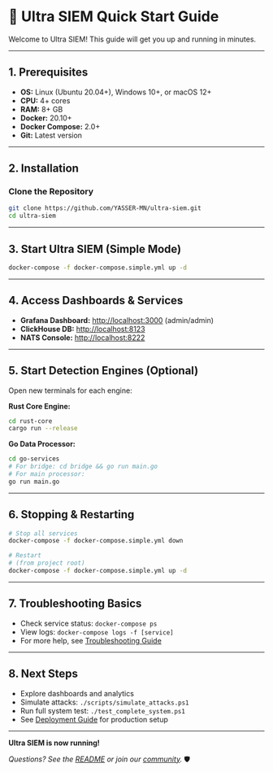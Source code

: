 # 🚀 Ultra SIEM Quick Start Guide

Welcome to Ultra SIEM! This guide will get you up and running in minutes.

---

## 1. Prerequisites

- **OS:** Linux (Ubuntu 20.04+), Windows 10+, or macOS 12+
- **CPU:** 4+ cores
- **RAM:** 8+ GB
- **Docker:** 20.10+
- **Docker Compose:** 2.0+
- **Git:** Latest version

---

## 2. Installation

### **Clone the Repository**

```bash
git clone https://github.com/YASSER-MN/ultra-siem.git
cd ultra-siem
```

---

## 3. Start Ultra SIEM (Simple Mode)

```bash
docker-compose -f docker-compose.simple.yml up -d
```

---

## 4. Access Dashboards & Services

- **Grafana Dashboard:** [http://localhost:3000](http://localhost:3000) (admin/admin)
- **ClickHouse DB:** [http://localhost:8123](http://localhost:8123)
- **NATS Console:** [http://localhost:8222](http://localhost:8222)

---

## 5. Start Detection Engines (Optional)

Open new terminals for each engine:

**Rust Core Engine:**

```bash
cd rust-core
cargo run --release
```

**Go Data Processor:**

```bash
cd go-services
# For bridge: cd bridge && go run main.go
# For main processor:
go run main.go
```

---

## 6. Stopping & Restarting

```bash
# Stop all services
docker-compose -f docker-compose.simple.yml down

# Restart
# (from project root)
docker-compose -f docker-compose.simple.yml up -d
```

---

## 7. Troubleshooting Basics

- Check service status: `docker-compose ps`
- View logs: `docker-compose logs -f [service]`
- For more help, see [Troubleshooting Guide](TROUBLESHOOTING_GUIDE.md)

---

## 8. Next Steps

- Explore dashboards and analytics
- Simulate attacks: `./scripts/simulate_attacks.ps1`
- Run full system test: `./test_complete_system.ps1`
- See [Deployment Guide](DEPLOYMENT_GUIDE.md) for production setup

---

**Ultra SIEM is now running!**

_Questions? See the [README](../README.md) or join our [community](https://github.com/YASSER-MN/ultra-siem/discussions)._ 🛡️
